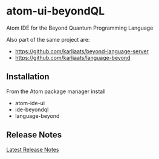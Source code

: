 # atom-ui-beyondQL
Atom IDE for the Beyond Quantum Programming Language

Also part of the same project are:
* https://github.com/karljaats/beyond-language-server
* https://github.com/karljaats/language-beyond

## Installation
From the Atom package manager install
* atom-ide-ui
* ide-beyondql
* language-beyond

## Release Notes
[Latest Release Notes](https://github.com/karljaats/atom-ui-beyondQL/wiki/Release-notes#Iteration2.2)
